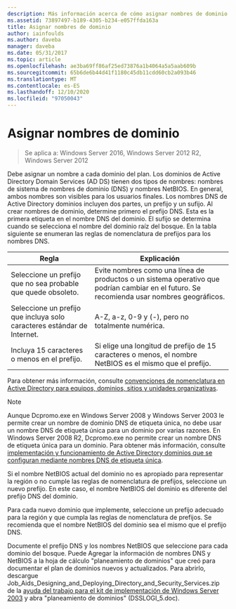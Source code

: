 ```yaml
---
description: Más información acerca de cómo asignar nombres de dominio
ms.assetid: 73897497-b189-4305-b234-e057ffda163a
title: Asignar nombres de dominio
author: iainfoulds
ms.author: daveba
manager: daveba
ms.date: 05/31/2017
ms.topic: article
ms.openlocfilehash: ae3ba69ff86af25ed73876a1b4064a5a5aab609b
ms.sourcegitcommit: 65b6de6b44d41f1180c45db11cdd60cb2a093b46
ms.translationtype: MT
ms.contentlocale: es-ES
ms.lasthandoff: 12/10/2020
ms.locfileid: "97050043"
---
```

# <a name="assigning-domain-names"></a>Asignar nombres de dominio

> Se aplica a: Windows Server 2016, Windows Server 2012 R2, Windows Server 2012

Debe asignar un nombre a cada dominio del plan. Los dominios de Active Directory Domain Services (AD DS) tienen dos tipos de nombres: nombres de sistema de nombres de dominio (DNS) y nombres NetBIOS. En general, ambos nombres son visibles para los usuarios finales. Los nombres DNS de Active Directory dominios incluyen dos partes, un prefijo y un sufijo. Al crear nombres de dominio, determine primero el prefijo DNS. Esta es la primera etiqueta en el nombre DNS del dominio. El sufijo se determina cuando se selecciona el nombre del dominio raíz del bosque. En la tabla siguiente se enumeran las reglas de nomenclatura de prefijos para los nombres DNS.

|Regla|Explicación|
|--------|---------------|
|Seleccione un prefijo que no sea probable que quede obsoleto.|Evite nombres como una línea de productos o un sistema operativo que podrían cambiar en el futuro. Se recomienda usar nombres geográficos.|
|Seleccione un prefijo que incluya solo caracteres estándar de Internet.|A-Z, a-z, 0-9 y (-), pero no totalmente numérica.|
|Incluya 15 caracteres o menos en el prefijo.|Si elige una longitud de prefijo de 15 caracteres o menos, el nombre NetBIOS es el mismo que el prefijo.|

Para obtener más información, consulte [convenciones de nomenclatura en Active Directory para equipos, dominios, sitios y unidades organizativas](https://support.microsoft.com/help/909264/).

> [!NOTE]
> Aunque Dcpromo.exe en Windows Server 2008 y Windows Server 2003 le permite crear un nombre de dominio DNS de etiqueta única, no debe usar un nombre DNS de etiqueta única para un dominio por varias razones. En Windows Server 2008 R2, Dcpromo.exe no permite crear un nombre DNS de etiqueta única para un dominio. Para obtener más información, consulte [implementación y funcionamiento de Active Directory dominios que se configuran mediante nombres DNS de etiqueta única](https://support.microsoft.com/help/300684/).

Si el nombre NetBIOS actual del dominio no es apropiado para representar la región o no cumple las reglas de nomenclatura de prefijos, seleccione un nuevo prefijo. En este caso, el nombre NetBIOS del dominio es diferente del prefijo DNS del dominio.

Para cada nuevo dominio que implemente, seleccione un prefijo adecuado para la región y que cumpla las reglas de nomenclatura de prefijos. Se recomienda que el nombre NetBIOS del dominio sea el mismo que el prefijo DNS.

Documente el prefijo DNS y los nombres NetBIOS que seleccione para cada dominio del bosque. Puede Agregar la información de nombres DNS y NetBIOS a la hoja de cálculo "planeamiento de dominios" que creó para documentar el plan de dominios nuevos y actualizados. Para abrirlo, descargue Job_Aids_Designing_and_Deploying_Directory_and_Security_Services.zip de la [ayuda del trabajo para el kit de implementación de Windows Server 2003](https://microsoft.com/download/details.aspx?id=9608) y abra "planeamiento de dominios" (DSSLOGI_5.doc).
